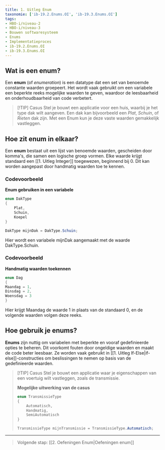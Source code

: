```yaml
---
title: 1. Uitleg Enum
taxonomie: ['ib-19.2.Enums.OI', 'ib-19.3.Enums.OI']
tags:
- HBO-i/niveau-2
- HBO-i/niveau-3
- Bouwen softwaresysteem
- Enums
- Implementatieproces
- ib-19.2.Enums.OI
- ib-19.3.Enums.OI
---
```


## Wat is een enum?
Een **enum** (of _enumeration_) is een datatype dat een set van benoemde constante waarden groepeert. Het wordt vaak gebruikt om een variabele een beperkte reeks mogelijke waarden te geven, waardoor de leesbaarheid en onderhoudbaarheid van code verbetert.

> [!TIP] Casus
> Stel je bouwt een applicatie voor een huis, waarbij je het type dak wilt aangeven. Een dak kan bijvoorbeeld een _Plat_, _Schuin_, of _Rieten_ dak zijn. Met een Enum kun je deze vaste waarden gemakkelijk vastleggen.

## Hoe zit enum in elkaar?
Een **enum** bestaat uit een lijst van benoemde waarden, gescheiden door komma's, die samen een logische groep vormen. Elke waarde krijgt standaard een [[1. Uitleg Integer]] toegewezen, beginnend bij 0. Dit kan worden aangepast door handmatig waarden toe te kennen.

### Codevoorbeeld
**Enum gebruiken in een variabele**
```csharp
enum DakType 
{
    Plat,
    Schuin,
    Koepel
}

DakType mijnDak = DakType.Schuin;
```
Hier wordt een variabele mijnDak aangemaakt met de waarde DakType.Schuin.

### Codevoorbeeld
**Handmatig waarden toekennen**
```csharp
enum Dag 
{ 
Maandag = 1, 
Dinsdag = 2, 
Woensdag = 3 
}
```
Hier krijgt Maandag de waarde 1 in plaats van de standaard 0, en de volgende waarden volgen deze reeks.

## Hoe gebruik je enums?
**Enums** zijn nuttig om variabelen met beperkte en vooraf gedefinieerde opties te beheren. Dit voorkomt fouten door ongeldige waarden en maakt de code beter leesbaar. Ze worden vaak gebruikt in [[1. Uitleg If-Else|if-else]]-constructies om beslissingen te nemen op basis van de gedefinieerde waarden.

> [!TIP] Casus
> Stel je bouwt een applicatie waar je eigenschappen van een voertuig wilt vastleggen, zoals de transmissie.
> 
> **Mogelijke uitwerking van de casus**
> ```csharp
> enum TransmissieType 
> {
>     Automatisch,
>     Handmatig,
>     SemiAutomatisch
> }
> 
> TransmissieType mijnTransmissie = TransmissieType.Automatisch;
> ```

---

> Volgende stap: [[2. Oefeningen Enum|Oefeningen enum]]